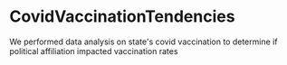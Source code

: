 # CovidVaccinationTendencies
We performed data analysis on state's covid vaccination to determine if political affiliation impacted vaccination rates
